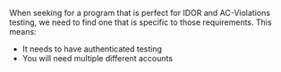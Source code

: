 When seeking for a program that is perfect for IDOR and AC-Violations testing, we need to find one that is specific to those requirements. This means:
- It needs to have authenticated testing
- You will need multiple different accounts
